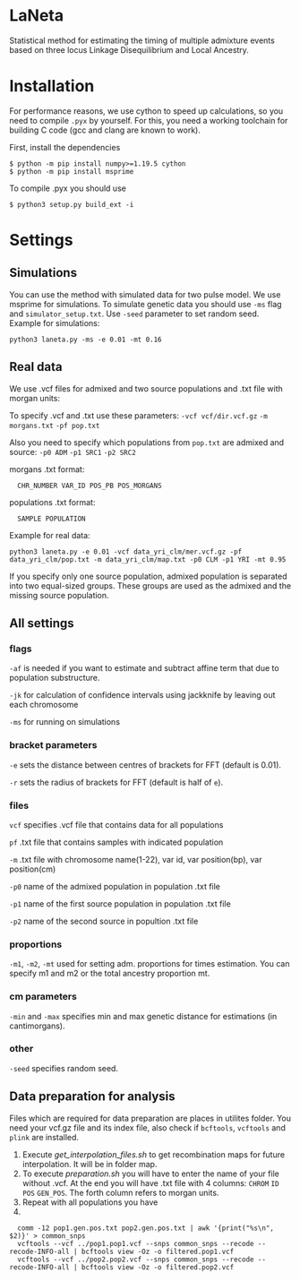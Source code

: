 # LaNeta
Statistical method for estimating the timing of multiple admixture events based on three locus Linkage Disequilibrium and Local Ancestry.


# Installation

For performance reasons, we use cython to speed up calculations, so you need
to compile `.pyx` by yourself. For this, you need a working toolchain for building C
code (gcc and clang are known to work).

First, install the dependencies

```
$ python -m pip install numpy>=1.19.5 cython
$ python -m pip install msprime
```

To compile .pyx you should use

```
$ python3 setup.py build_ext -i
```

# Settings
## Simulations


You can use the method with simulated data for two pulse model. We use msprime for simulations.
To simulate genetic data you should use `-ms` flag and `simulator_setup.txt`. Use `-seed` parameter to set random seed.
Example for simulations:
```
python3 laneta.py -ms -e 0.01 -mt 0.16
```

## Real data
We use .vcf files for admixed and two source populations and .txt file with morgan units:

To specify .vcf  and .txt use these parameters:
`-vcf vcf/dir.vcf.gz`
`-m morgans.txt`
`-pf pop.txt`

Also you need to specify which populations from `pop.txt` are admixed and source:
`-p0 ADM`
`-p1 SRC1`
`-p2 SRC2`

morgans .txt format:
```
  CHR_NUMBER VAR_ID POS_PB POS_MORGANS
```

populations .txt format:
```
  SAMPLE POPULATION
```

Example for real data:
```
python3 laneta.py -e 0.01 -vcf data_yri_clm/mer.vcf.gz -pf data_yri_clm/pop.txt -m data_yri_clm/map.txt -p0 CLM -p1 YRI -mt 0.95
```
If you specify only one source population, admixed population is separated into two equal-sized groups. These groups are used as the admixed and the missing source population.


## All settings
### flags
`-af` is needed if you want to estimate and subtract affine term that due to population substructure.

`-jk` for calculation of confidence intervals using jackknife by leaving out each chromosome

`-ms` for running on simulations
### bracket parameters
`-e` sets the distance between centres of brackets for FFT (default is 0.01).

`-r` sets the radius of brackets for FFT (default is half of `e`).
### files
`vcf` specifies .vcf file that contains data for all populations

`pf` .txt file that contains samples with indicated population

`-m` .txt file with chromosome name(1-22), var id, var position(bp), var position(cm)

`-p0` name of the admixed population in population .txt file

`-p1` name of the first source population in population .txt file

`-p2` name of the second source in popultion .txt file

### proportions
`-m1`, `-m2`, `-mt` used for setting adm. proportions for times estimation. You can specify m1 and m2 or the total ancestry proportion mt.
### cm parameters
`-min` and `-max` specifies min and max genetic distance for estimations (in cantimorgans).
### other
`-seed` specifies random seed.



## Data preparation for analysis

Files which are required for data preparation are places in utilites folder. You need your vcf.gz file and its index file, also check if `bcftools`, `vcftools` and `plink` are installed.

1. Execute *get_interpolation_files.sh* to get recombination maps for future interpolation. It will be in folder map.
2. To execute *preparation.sh* you will have to enter the name of your file without .vcf. At the end you will have .txt file with 4 columns: `CHROM` `ID` `POS` `GEN_POS`. The forth column refers to morgan units.
3. Repeat with all populations you have
4.
```
  comm -12 pop1.gen.pos.txt pop2.gen.pos.txt | awk '{print("%s\n", $2)}' > common_snps
  vcftools --vcf ../pop1.pop1.vcf --snps common_snps --recode --recode-INFO-all | bcftools view -Oz -o filtered.pop1.vcf
  vcftools --vcf ../pop2.pop2.vcf --snps common_snps --recode --recode-INFO-all | bcftools view -Oz -o filtered.pop2.vcf
 ```
